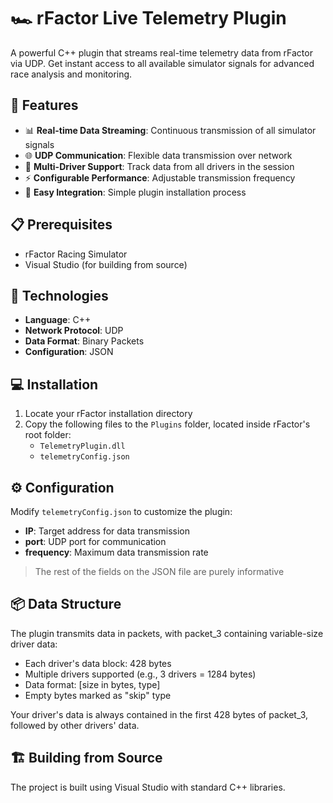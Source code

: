 # 🏎️ rFactor Live Telemetry Plugin

A powerful C++ plugin that streams real-time telemetry data from rFactor via UDP. Get instant access to all available simulator signals for advanced race analysis and monitoring.

## 🌟 Features

-   📊 **Real-time Data Streaming**: Continuous transmission of all simulator signals
-   🌐 **UDP Communication**: Flexible data transmission over network
-   🏃 **Multi-Driver Support**: Track data from all drivers in the session
-   ⚡ **Configurable Performance**: Adjustable transmission frequency
-   🔌 **Easy Integration**: Simple plugin installation process

## 📋 Prerequisites

-   rFactor Racing Simulator
-   Visual Studio (for building from source)

## 🔧 Technologies

-   **Language**: C++
-   **Network Protocol**: UDP
-   **Data Format**: Binary Packets
-   **Configuration**: JSON

## 💻 Installation

1. Locate your rFactor installation directory
2. Copy the following files to the `Plugins` folder, located inside rFactor's root folder:
    - `TelemetryPlugin.dll`
    - `telemetryConfig.json`

## ⚙️ Configuration

Modify `telemetryConfig.json` to customize the plugin:

-   **IP**: Target address for data transmission
-   **port**: UDP port for communication
-   **frequency**: Maximum data transmission rate

> The rest of the fields on the JSON file are purely informative

## 📦 Data Structure

The plugin transmits data in packets, with packet_3 containing variable-size driver data:

-   Each driver's data block: 428 bytes
-   Multiple drivers supported (e.g., 3 drivers = 1284 bytes)
-   Data format: [size in bytes, type]
-   Empty bytes marked as "skip" type

Your driver's data is always contained in the first 428 bytes of packet_3, followed by other drivers' data.

## 🏗️ Building from Source

The project is built using Visual Studio with standard C++ libraries.
